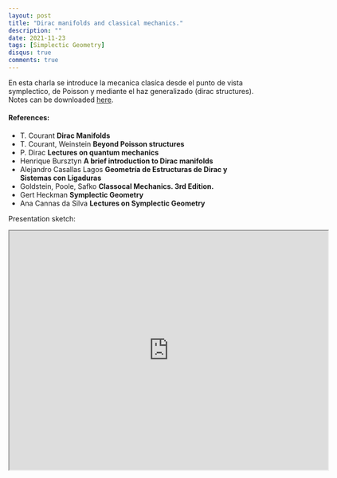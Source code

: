 ```yaml
---
layout: post
title: "Dirac manifolds and classical mechanics."
description: ""
date: 2021-11-23
tags: [Simplectic Geometry]
disqus: true
comments: true
---
```



En esta charla se introduce la mecanica clasíca desde el punto de vista symplectico, de Poisson y mediante el haz generalizado (dirac structures). Notes can be downloaded <a href="https://drive.google.com/file/d/1Ad2XpNjHUjsDSV_PT_6s6ney5I6M-kLh/view?usp=share_link">here</a>.
<!--more-->
####  References:
- T. Courant **Dirac Manifolds**
- T. Courant, Weinstein **Beyond Poisson structures**
- P. Dirac **Lectures on quantum mechanics**
- Henrique Bursztyn **A brief introduction to Dirac manifolds**
- Alejandro Casallas Lagos **Geometría de Estructuras de Dirac y Sistemas con Ligaduras**
- Goldstein, Poole, Safko **Classocal Mechanics. 3rd Edition.**
- Gert Heckman **Symplectic Geometry**
- Ana Cannas da Silva **Lectures on Symplectic Geometry**

Presentation sketch:

<div style="margin:0 auto;text-align:center">
<iframe src="https://drive.google.com/file/d/1ah2vWTFWfE4muODybKfIX4gV-IHQaX-o/preview" width="640" height="480" allow="autoplay"></iframe>
</div>